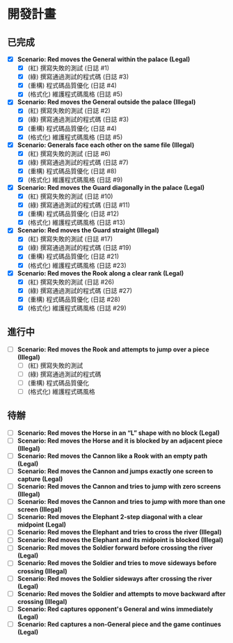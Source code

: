 # 開發計畫

## 已完成
- [x] **Scenario: Red moves the General within the palace (Legal)**
  - [x] (紅) 撰寫失敗的測試 (日誌 #1)
  - [x] (綠) 撰寫通過測試的程式碼 (日誌 #3)
  - [x] (重構) 程式碼品質優化 (日誌 #4)
  - [x] (格式化) 維護程式碼風格 (日誌 #5)
- [x] **Scenario: Red moves the General outside the palace (Illegal)**
  - [x] (紅) 撰寫失敗的測試 (日誌 #2)
  - [x] (綠) 撰寫通過測試的程式碼 (日誌 #3)
  - [x] (重構) 程式碼品質優化 (日誌 #4)
  - [x] (格式化) 維護程式碼風格 (日誌 #5)
- [x] **Scenario: Generals face each other on the same file (Illegal)**
  - [x] (紅) 撰寫失敗的測試 (日誌 #6)
  - [x] (綠) 撰寫通過測試的程式碼 (日誌 #7)
  - [x] (重構) 程式碼品質優化 (日誌 #8)
  - [x] (格式化) 維護程式碼風格 (日誌 #9)
- [x] **Scenario: Red moves the Guard diagonally in the palace (Legal)**
  - [x] (紅) 撰寫失敗的測試 (日誌 #10)
  - [x] (綠) 撰寫通過測試的程式碼 (日誌 #11)
  - [x] (重構) 程式碼品質優化 (日誌 #12)
  - [x] (格式化) 維護程式碼風格 (日誌 #13)
- [x] **Scenario: Red moves the Guard straight (Illegal)**
  - [x] (紅) 撰寫失敗的測試 (日誌 #17)
  - [x] (綠) 撰寫通過測試的程式碼 (日誌 #19)
  - [x] (重構) 程式碼品質優化 (日誌 #21)
  - [x] (格式化) 維護程式碼風格 (日誌 #23)
- [x] **Scenario: Red moves the Rook along a clear rank (Legal)**
  - [x] (紅) 撰寫失敗的測試 (日誌 #26)
  - [x] (綠) 撰寫通過測試的程式碼 (日誌 #27)
  - [x] (重構) 程式碼品質優化 (日誌 #28)
  - [x] (格式化) 維護程式碼風格 (日誌 #29)

## 進行中
- [ ] **Scenario: Red moves the Rook and attempts to jump over a piece (Illegal)**
  - [ ] (紅) 撰寫失敗的測試
  - [ ] (綠) 撰寫通過測試的程式碼
  - [ ] (重構) 程式碼品質優化
  - [ ] (格式化) 維護程式碼風格

## 待辦
- [ ] **Scenario: Red moves the Horse in an “L” shape with no block (Legal)**
- [ ] **Scenario: Red moves the Horse and it is blocked by an adjacent piece (Illegal)**
- [ ] **Scenario: Red moves the Cannon like a Rook with an empty path (Legal)**
- [ ] **Scenario: Red moves the Cannon and jumps exactly one screen to capture (Legal)**
- [ ] **Scenario: Red moves the Cannon and tries to jump with zero screens (Illegal)**
- [ ] **Scenario: Red moves the Cannon and tries to jump with more than one screen (Illegal)**
- [ ] **Scenario: Red moves the Elephant 2-step diagonal with a clear midpoint (Legal)**
- [ ] **Scenario: Red moves the Elephant and tries to cross the river (Illegal)**
- [ ] **Scenario: Red moves the Elephant and its midpoint is blocked (Illegal)**
- [ ] **Scenario: Red moves the Soldier forward before crossing the river (Legal)**
- [ ] **Scenario: Red moves the Soldier and tries to move sideways before crossing (Illegal)**
- [ ] **Scenario: Red moves the Soldier sideways after crossing the river (Legal)**
- [ ] **Scenario: Red moves the Soldier and attempts to move backward after crossing (Illegal)**
- [ ] **Scenario: Red captures opponent's General and wins immediately (Legal)**
- [ ] **Scenario: Red captures a non-General piece and the game continues (Legal)**
